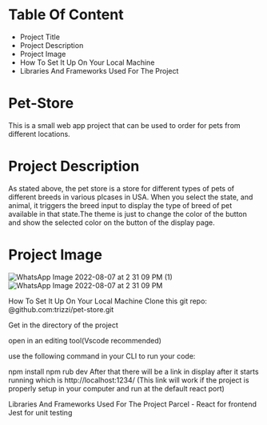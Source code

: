 # Table Of Content
* Project Title
* Project Description
* Project Image
* How To Set It Up On Your Local Machine
* Libraries And Frameworks Used For The Project

# Pet-Store
This is a small web app project that can be used to order for pets from different locations.

# Project Description
As stated above, the pet store is a store for different types of pets of different breeds in 
various plcases in USA. When you select the state, and animal, it triggers the breed input to 
display the type of breed of pet available in that state.The theme is just to change the color 
of the button and show the selected color on the button of the display page. 

# Project Image
![WhatsApp Image 2022-08-07 at 2 31 09 PM (1)](https://user-images.githubusercontent.com/33966004/183293314-685820ed-3cb2-402e-b9f5-5de80b0a90a0.jpeg)
![WhatsApp Image 2022-08-07 at 2 31 09 PM](https://user-images.githubusercontent.com/33966004/183293315-42c40e2a-9ab8-45b2-ad73-28fa3cf491ef.jpeg)

How To Set It Up On Your Local Machine
Clone this git repo: @github.com:trizzi/pet-store.git

Get in the directory of the project

open in an editing tool(Vscode recommended)

use the following command in your CLI to run your code:

npm install
npm rub dev
After that there will be a link in display after it starts running which is http://localhost:1234/ (This link will work if the project is properly setup in your computer and run at the default react port)

Libraries And Frameworks Used For The Project
Parcel - React for frontend
Jest for unit testing
